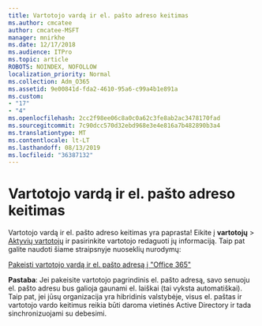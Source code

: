 ```yaml
---
title: Vartotojo vardą ir el. pašto adreso keitimas
ms.author: cmcatee
author: cmcatee-MSFT
manager: mnirkhe
ms.date: 12/17/2018
ms.audience: ITPro
ms.topic: article
ROBOTS: NOINDEX, NOFOLLOW
localization_priority: Normal
ms.collection: Adm_O365
ms.assetid: 9e00841d-fda2-4610-95a6-c99a4b1e891a
ms.custom:
- "17"
- "4"
ms.openlocfilehash: 2cc2f98ee06c8a0c0a62c3fe8ab2ac3478170fad
ms.sourcegitcommit: 7c90dcc570d32ebd968e3e4e816a7b482890b3a4
ms.translationtype: MT
ms.contentlocale: lt-LT
ms.lasthandoff: 08/13/2019
ms.locfileid: "36387132"
---
```

# <a name="change-a-users-name-and-email-address"></a>Vartotojo vardą ir el. pašto adreso keitimas

Vartotojo vardą ir el. pašto adreso keitimas yra paprasta! Eikite į **vartotojų** \> [Aktyvių vartotojų](https://go.microsoft.com/fwlink/p/?linkid=834822) ir pasirinkite vartotojo redaguoti jų informaciją. Taip pat galite naudoti šiame straipsnyje nuoseklių nurodymų:
  
[Pakeisti vartotojo vardą ir el. pašto adresą į "Office 365"](https://docs.microsoft.com/en-us/office365/admin/add-users/change-a-user-name-and-email-address)
  
 **Pastaba**: Jei pakeisite vartotojo pagrindinis el. pašto adresą, savo senuoju el. pašto adresu bus galioja gaunami el. laiškai (tai vyksta automatiškai). Taip pat, jei jūsų organizacija yra hibridinis valstybėje, visus el. paštas ir vartotojo vardo keitimus reikia būti daroma vietinės Active Directory ir tada sinchronizuojami su debesimi.
